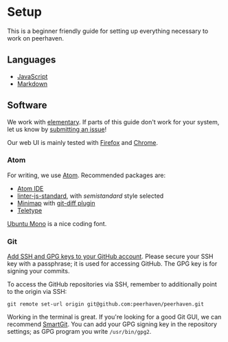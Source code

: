 # Setup

This is a beginner friendly guide for setting up everything necessary to work on peerhaven.

## Languages

- [JavaScript](http://javascript.info/)
- [Markdown](https://blog.ghost.org/markdown/)

## Software

We work with [elementary](https://elementary.io/).
If parts of this guide don't work for your system, let us know by [submitting an issue](CONTRIBUTING.md#submitting-issues)!

Our web UI is mainly tested with [Firefox](https://www.mozilla.org/en-US/firefox/) and [Chrome](https://www.google.com/chrome/browser/desktop/index.html).

### Atom

For writing, we use [Atom](https://flight-manual.atom.io/getting-started/sections/why-atom/).
Recommended packages are:

- [Atom IDE](https://ide.atom.io/)
- [linter-js-standard](https://atom.io/packages/linter-js-standard), with _semistandard_ style selected
- [Minimap](https://atom.io/packages/minimap) with [git-diff plugin](https://atom.io/packages/minimap-git-diff)
- [Teletype](https://teletype.atom.io/)

[Ubuntu Mono](https://fonts.google.com/specimen/Ubuntu+Mono) is a nice coding font.

### Git

[Add SSH and GPG keys to your GitHub account](https://github.com/settings/keys).
Please secure your SSH key with a passphrase; it is used for accessing GitHub.
The GPG key is for signing your commits.

To access the GitHub repositories via SSH, remember to additionally point to the origin via SSH:

`git remote set-url origin git@github.com:peerhaven/peerhaven.git`

Working in the terminal is great.
If you're looking for a good Git GUI, we can recommend [SmartGit](https://www.syntevo.com/smartgit/).
You can add your GPG signing key in the repository settings; as GPG program you write `/usr/bin/gpg2`.
